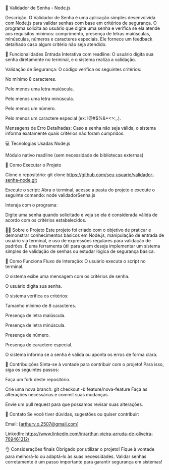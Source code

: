 🔐 Validador de Senha - Node.js 

Descrição:
O Validador de Senha é uma aplicação simples desenvolvida com Node.js para validar senhas com base em critérios de segurança. O programa solicita ao usuário que digite uma senha e verifica se ela atende aos requisitos mínimos: comprimento, presença de letras maiúsculas, minúsculas, números e caracteres especiais. Ele fornece um feedback detalhado caso algum critério não seja atendido.

🧠 Funcionalidades
Entrada Interativa com readline: O usuário digita sua senha diretamente no terminal, e o sistema realiza a validação.

Validação de Segurança: O código verifica os seguintes critérios:

No mínimo 8 caracteres.

Pelo menos uma letra maiúscula.

Pelo menos uma letra minúscula.

Pelo menos um número.

Pelo menos um caractere especial (ex: !@#$%&*<>:,.).

Mensagens de Erro Detalhadas: Caso a senha não seja válida, o sistema informa exatamente quais critérios não foram cumpridos.

💻 Tecnologias Usadas
Node.js

Módulo nativo readline (sem necessidade de bibliotecas externas)

🚀 Como Executar o Projeto 

Clone o repositório: 
git clone https://github.com/seu-usuario/validador-senha-node.git

Execute o script:
Abra o terminal, acesse a pasta do projeto e execute o seguinte comando:
node validadorSenha.js

Interaja com o programa:

Digite uma senha quando solicitado e veja se ela é considerada válida de acordo com os critérios estabelecidos.

🧑‍💻 Sobre o Projeto
Este projeto foi criado com o objetivo de praticar e demonstrar conhecimentos básicos em Node.js, manipulação de entrada de usuário via terminal, e uso de expressões regulares para validação de padrões. É uma ferramenta útil para quem deseja implementar um sistema simples de validação de senhas ou estudar lógica de segurança básica.

📌 Como Funciona
Fluxo de Interação:
O usuário executa o script no terminal.

O sistema exibe uma mensagem com os critérios de senha.

O usuário digita sua senha.

O sistema verifica os critérios:

Tamanho mínimo de 8 caracteres.

Presença de letra maiúscula.

Presença de letra minúscula.

Presença de número.

Presença de caractere especial.

O sistema informa se a senha é válida ou aponta os erros de forma clara.

🤝 Contribuições
Sinta-se à vontade para contribuir com o projeto! Para isso, siga os seguintes passos:

Faça um fork deste repositório.

Crie uma nova branch:
git checkout -b feature/nova-feature
Faça as alterações necessárias e commit suas mudanças.

Envie um pull request para que possamos revisar suas alterações.

💬 Contato
Se você tiver dúvidas, sugestões ou quiser contribuir:

Email: [arthurv.o.2507@gmail.com]

LinkedIn: https://www.linkedin.com/in/arthur-vieira-arruda-de-oliveira-769461312/

👌 Considerações finais
Obrigado por utilizar o projeto! Fique à vontade para melhorá-lo ou adaptá-lo às suas necessidades. Validar senhas corretamente é um passo importante para garantir segurança em sistemas!

